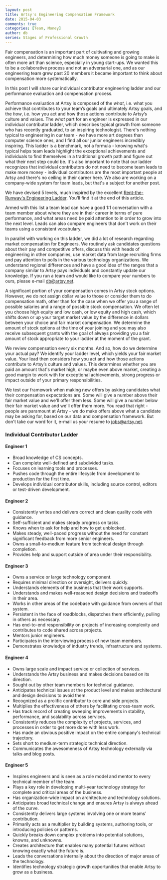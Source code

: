 ```yaml
---
layout: post
title: Artsy's Engineering Compensation Framework
date: 2015-04-03
comments: true
categories: [Team, Money]
author: db
series: Stages of Professional Growth
---
```

Fair compensation is an important part of cultivating and growing engineers, and determining how much money someone is going to make is often more art than science, especially in young start-ups. We wanted this to be a collaborative process and not an adversarial one, and as our engineering team grew past 20 members it became important to think about compensation more systematically.

In this post I will share our individual contributor engineering ladder and our performance evaluation and compensation process.

<!-- more -->

Performance evaluation at Artsy is composed of the *what*, i.e. what you achieve that contributes to your team’s goals and ultimately Artsy goals, and the *how*, i.e. how you act and how those actions  contribute to Artsy’s culture and values. The *what* part for an engineer is expressed in our individual contributor ladder, which describes typical growth from someone who has recently graduated, to an inspiring technologist. There's nothing typical to engineering in our team - we have more art degrees than computer science ones, and I find all our junior engineers incredibly inspiring. This ladder is a benchmark, not a formula - knowing what's typical helps team leads highlight the exceptional achievements and individuals to find themselves in a traditional growth path and figure out what their next step could be. It's also important to note that our ladder recognizes that individual contributors do not need to become team leads to make more money - individual contributors are the most important people at Artsy and there's no ceiling in their career here. We also are working on a company-wide system for team leads, but that's a subject for another post.

We have devised 5 levels, much inspired by the excellent [Rent-the-Runway's Engineering Ladder][1]. You'll find it at the end of this article.

Armed with this list a team lead can have a good 1:1 conversation with a team member about where they are in their career in terms of pure performance, and what areas need be paid attention to in order to grow into the next level. Leads can also compare engineers that don't work on their teams using a consistent vocabulary.

In parallel with working on this ladder, we did a lot of research regarding market compensation for Engineers. We routinely ask candidates questions about their pay and competitive offers, discuss this with  heads of engineering in other companies, use market data from large recruiting firms and pay attention to polls in the various technology organizations. We understand regional differences and have a good idea of the ranges that a company similar to Artsy pays individuals and constantly update our knowledge. If you run a team and would like to compare your numbers to ours, please e-mail <a href='mailto:db@artsy.net'>db@artsy.net</a>.

A significant portion of your compensation comes in Artsy stock options. However, we do not assign dollar value to those or consider them to do compensation math, other than for the case when we offer you a range of possible salaries and a range of possible stock compensation. We often let you choose high equity and low cash, or low equity and high cash, which shifts down or up your target market value by the difference in dollars between your choice and fair market compensation. We determine the amount of stock options at the time of your joining and you may also receive subsequent grants with the goal of always providing you a fair amount of stock appropriate to your ladder at the moment of the grant.

We review compensation every six months. And so, how do we determine your actual pay? We identify your ladder level, which yields your fair market value. Your lead then considers how you act and how those actions contribute to Artsy’s culture and values. This determines whether you are paid an amount that's market high, or maybe even above market, creating a good margin to work with for exceptional achievements, strong progress or impact outside of your primary responsibilities.

We test our framework when making new offers by asking candidates what their compensation expectations are. Some will give a number above their fair market value and we'll offer them less. Some will give a number below their fair market value and we'll offer them more. You read that right - people are paramount at Artsy - we do make offers above what a candidate may be asking for, based on our data and compensation framework. But don't take our word for it, e-mail us your resume to <a href='jobs@artsy.net'>jobs@artsy.net</a>.

### Individual Contributor Ladder

#### Engineer 1

* Broad knowledge of CS concepts.
* Can complete well-defined and subdivided tasks.
* Focuses on learning tools and processes.
* Pushes code through the entire lifecycle from development to production for the first time.
* Develops individual contributor skills, including source control, editors or test-driven development.

#### Engineer 2

* Consistently writes and delivers correct and clean quality code with guidance.
* Self-sufficient and makes steady progress on tasks.
* Knows when to ask for help and how to get unblocked.
* Makes steady, well-paced progress without the need for constant significant feedback from more senior engineers.
* Owns a small-to-medium feature from technical design through completion.
* Provides help and support outside of area under their responsibility.

#### Engineer 3

* Owns a service or large technology component.
* Requires minimal direction or oversight, delivers quickly.
* Understands elements of the business that their work supports.
* Understands and makes well-reasoned design decisions and tradeoffs in their area.
* Works in other areas of the codebase with guidance from owners of that system.
* Persistent in the face of roadblocks, dispatches them efficiently, pulling in others as necessary.
* Has end-to-end responsibility on projects of increasing complexity and contributes to code shared across projects.
* Mentors junior engineers.
* Participates in the interviewing process of new team members.
* Demonstrates knowledge of industry trends, infrastructure and systems.

#### Engineer 4

* Owns large scale and impact service or collection of services.
* Understands the Artsy business and makes decisions based on its direction.
* Sought out by other team members for technical guidance.
* Anticipates technical issues at the product level and makes architectural and design decisions to avoid them.
* Recognized as a prolific contributor to core and side projects.
* Multiplies the effectiveness of others by facilitating cross-team work.
* Has track record of creating sweeping improvements in stability, performance, and scalability across services.
* Consistently reduces the complexity of projects, services, and processes in order to get more done with less work.
* Has made an obvious positive impact on the entire company's technical trajectory.
* Sets short to medium-term strategic technical direction.
* Communicates the awesomeness of Artsy technology externally via talks and blog posts.

#### Engineer 5

* Inspires engineers and is seen as a role model and mentor to every technical member of the team.
* Plays a key role in developing multi-year technology strategy for complete and critical areas of the business.
* Has organization-wide impact on architecture and technology solutions.
* Anticipates broad technical change and ensures Artsy is always ahead of the curve.
* Consistently delivers large systems involving one or more teams' contribution.
* Primarily acts as a multiplier by building systems, authoring tools, or introducing policies or patterns.
* Quickly breaks down complex problems into potential solutions, knowns, and unknowns.
* Creates architecture that enables many potential futures without knowing exactly what the future is.
* Leads the conversations internally about the direction of major areas of the technology.
* Identifies technology strategic growth opportunities that enable Artsy to grow as a business.

[1]:	http://dresscode.renttherunway.com/blog/ladder